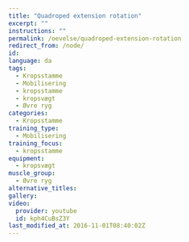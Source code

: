 ```yaml
---
title: "Quadroped extension rotation"
excerpt: ""
instructions: ""
permalink: /oevelse/quadroped-extension-rotation
redirect_from: /node/
id: 
language: da
tags:
  - Kropsstamme
  - Mobilisering
  - kropsstamme
  - kropsvægt
  - Øvre ryg
categories:
  - Kropsstamme
training_type: 
  - Mobilisering
training_focus: 
  - kropsstamme
equipment:
  - kropsvægt
muscle_group:
  - Øvre ryg
alternative_titles:
gallery:
video:
  provider: youtube
  id: kph4CuBsZ3Y
last_modified_at: 2016-11-01T08:40:02Z
---
```



